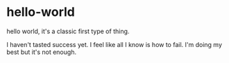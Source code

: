 # hello-world
hello world, it's a classic first type of thing.


I haven't tasted success yet. I feel like all I know is how to fail. I'm doing my best but it's not enough.
